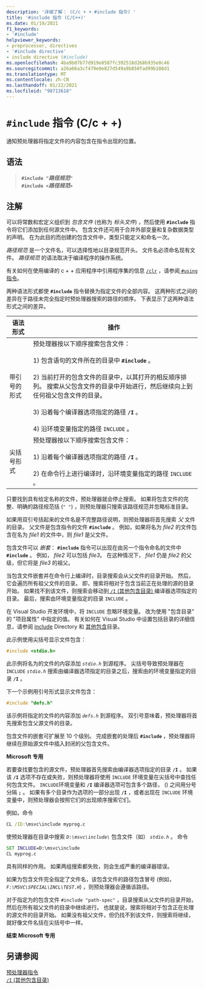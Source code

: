 ```yaml
---
description: '详细了解： (C/c + + #include 指令) '
title: '#include 指令 (C/C++)'
ms.date: 01/19/2021
f1_keywords:
- '#include'
helpviewer_keywords:
- preprocessor, directives
- '#include directive'
- include directive (#include)
ms.openlocfilehash: 4ba9b07b77d919e8587fc392518d268b935e0c46
ms.sourcegitcommit: a26a66a3cf479e0e827d549a9b850fad99b108d1
ms.translationtype: MT
ms.contentlocale: zh-CN
ms.lasthandoff: 01/22/2021
ms.locfileid: "98713618"
---
```

# <a name="include-directive-cc"></a>`#include` 指令 (C/c + +) 

通知预处理器将指定文件的内容包含在指令出现的位置。

## <a name="syntax"></a>语法

> **`#include "`***路径规范***`"`**\
> **`#include <`***路径规范***`>`**

## <a name="remarks"></a>注解

可以将常数和宏定义组织到 *包含文件* (也称为 *标头文件*) ，然后使用 **`#include`** 指令将它们添加到任何源文件中。 包含文件还可用于合并外部变量和复杂数据类型的声明。 在为此目的而创建的包含文件中，类型只能定义和命名一次。

*路径规范* 是一个文件名，可以选择性地以目录规范开头。 文件名必须命名现有文件。 *路径规范* 的语法取决于编译程序的操作系统。

有关如何在使用编译的 c + + 应用程序中引用程序集的信息 [`/clr`](../build/reference/clr-common-language-runtime-compilation.md) ，请参阅[ `#using` 指令](../preprocessor/hash-using-directive-cpp.md)。

两种语法形式都使 **`#include`** 指令替换为指定文件的全部内容。 这两种形式之间的差异在于路径未完全指定时预处理器搜索的路径的顺序。 下表显示了这两种语法形式之间的差异。

| 语法形式 | 操作 |
|--|--|
| 带引号的形式 | 预处理器按以下顺序搜索包含文件：<br/><br/> 1) 包含语句的文件所在的目录中 **`#include`** 。<br/><br/> 2) 当前打开的包含文件的目录中，以其打开的相反顺序排列。 搜索从父包含文件的目录中开始进行，然后继续向上到任何祖父包含文件的目录。<br/><br/> 3) 沿着每个编译器选项指定的路径 **`/I`** 。<br/><br/> 4) 沿环境变量指定的路径 `INCLUDE` 。 |
| 尖括号形式 | 预处理器按以下顺序搜索包含文件：<br/><br/> 1) 沿着每个编译器选项指定的路径 **`/I`** 。<br/><br/> 2) 在命令行上进行编译时，沿环境变量指定的路径 `INCLUDE` 。 |

只要找到具有给定名称的文件，预处理器就会停止搜索。 如果将包含文件的完整、明确的路径规范括 (`" "`) ，则预处理器只搜索该路径规范并忽略标准目录。

如果用双引号括起来的文件名是不完整路径说明，则预处理器将首先搜索 *父* 文件的目录。 父文件是包含指令的文件 **`#include`** 。 例如，如果将名为 *file2* 的文件包含在名为 *file1* 的文件中，则 *file1* 是父文件。

包含文件可以 *嵌套*： **`#include`** 指令可以出现在由另一个指令命名的文件中 **`#include`** 。 例如， *file2* 可以包括 *file3*。 在这种情况下， *file1* 仍是 *file2* 的父级，但它将是 *file3* 的祖父。

当包含文件嵌套并在命令行上编译时，目录搜索会从父文件的目录开始。 然后，它会遍历所有祖父文件的目录。 即，搜索将相对于包含当前正在处理的源的目录开始。 如果找不到该文件，则搜索会移动到[ `/I` (其他包含目录) ](../build/reference/i-additional-include-directories.md)编译器选项指定的目录。 最后，搜索由环境变量指定的目录 `INCLUDE` 。

在 Visual Studio 开发环境中，将 `INCLUDE` 忽略环境变量。 改为使用 "包含目录" 的 "项目属性" 中指定的值。 有关如何在 Visual Studio 中设置包括目录的详细信息，请参阅 [include](../build/reference/vcpp-directories-property-page.md#directory-types) Directory 和 [其他包含](../build/reference/c-cpp-prop-page.md#additional-include-directories)目录。

此示例使用尖括号显示文件包含：

```C
#include <stdio.h>
```

此示例将名为的文件的内容添加 *`stdio.h`* 到源程序。 尖括号导致预处理器在 `INCLUDE` *`stdio.h`* 搜索由编译器选项指定的目录之后，搜索由的环境变量指定的目录 **`/I`** 。

下一个示例用引号形式显示文件包含：

```C
#include "defs.h"
```

该示例将指定的文件的内容添加 *`defs.h`* 到源程序。 双引号意味着，预处理器将首先搜索包含父源文件的目录。

包含文件的嵌套可扩展至 10 个级别。 完成嵌套的处理后 **`#include`** ，预处理器将继续在原始源文件中插入封闭的父包含文件。

**Microsoft 专用**

若要查找要包含的源文件，预处理器首先搜索由编译器选项指定的目录 **`/I`** 。 如果该 **`/I`** 选项不存在或失败，则预处理器将使用 `INCLUDE` 环境变量在尖括号中查找任何包含文件。 `INCLUDE`环境变量和 **`/I`** 编译器选项可包含多个路径， () 之间用分号分隔 **`;`** 。 如果有多个目录作为选项的一部分出现 **`/I`** ，或者出现在 `INCLUDE` 环境变量中，则预处理器会按照它们的出现顺序搜索它们。

例如，命令

```cmd
CL /ID:\msvc\include myprog.c
```

使预处理器在目录中搜索 *`D:\msvc\include\`* 包含文件（如） *`stdio.h`* 。 命令

```cmd
SET INCLUDE=D:\msvc\include
CL myprog.c
```

具有同样的作用。 如果两组搜索都失败，则会生成严重的编译器错误。

如果为包含文件完全指定了文件名，该包含文件的路径包含冒号 (例如， *`F:\MSVC\SPECIAL\INCL\TEST.H`*) ，则预处理器会遵循该路径。

对于指定为的包含文件 `#include "path-spec"` ，目录搜索从父文件的目录开始，然后在所有祖父文件的目录中继续进行。 也就是说，搜索将相对于包含正在处理的源文件的目录开始。 如果没有祖父文件，但仍找不到该文件，则搜索将继续，就好像文件名括在尖括号中一样。

**结束 Microsoft 专用**

## <a name="see-also"></a>另请参阅

[预处理器指令](../preprocessor/preprocessor-directives.md)\
[`/I` (其他包含目录) ](../build/reference/i-additional-include-directories.md)

